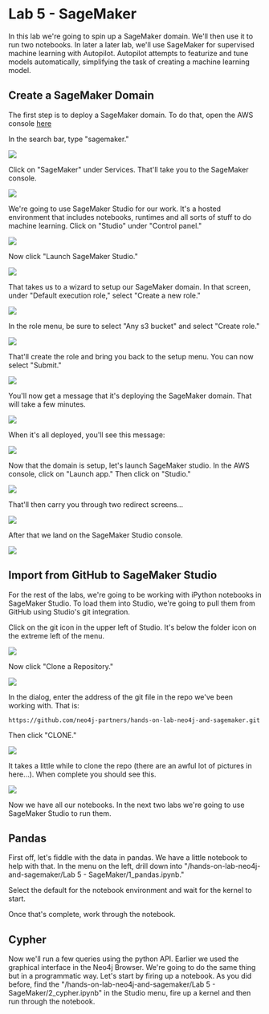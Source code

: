 # Lab 5 - SageMaker
In this lab we're going to spin up a SageMaker domain.  We'll then use it to run two notebooks.  In later a later lab, we'll use SageMaker for supervised machine learning with Autopilot.  Autopilot attempts to featurize and tune models automatically, simplifying the task of creating a machine learning model.

## Create a SageMaker Domain
The first step is to deploy a SageMaker domain.  To do that, open the AWS console [here](https://console.aws.amazon.com/)

In the search bar, type "sagemaker."

![](images/01-console.png)

Click on "SageMaker" under Services.  That'll take you to the SageMaker console.

![](images/02-search.png)

We're going to use SageMaker Studio for our work.  It's a hosted environment that includes notebooks, runtimes and all sorts of stuff to do machine learning.  Click on "Studio" under "Control panel."

![](images/04-survey.png)

Now click "Launch SageMaker Studio."

![](images/05-studio.png)

That takes us to a wizard to setup our SageMaker domain.  In that screen, under "Default execution role," select "Create a new role."

![](images/06-setup.png)

In the role menu, be sure to select "Any s3 bucket" and select "Create role."

![](images/07-role.png)

That'll create the role and bring you back to the setup menu.  You can now select "Submit."

![](images/08-setup.png)

You'll now get a message that it's deploying the SageMaker domain.  That will take a few minutes.

![](images/09-deploy.png)

When it's all deployed, you'll see this message:

![](images/10-complete.png)

Now that the domain is setup, let's launch SageMaker studio.  In the AWS console, click on "Launch app." Then click on "Studio."

![](images/11-launch.png)

That'll then carry you through two redirect screens...

![](images/12-redirect.png)

After that we land on the SageMaker Studio console.

![](images/13-studio.png)

## Import from GitHub to SageMaker Studio
For the rest of the labs, we're going to be working with iPython notebooks in SageMaker Studio.  To load them into Studio, we're going to pull them from GitHub using Studio's git integration.

Click on the git icon in the upper left of Studio.  It's below the folder icon on the extreme left of the menu.

![](images/14-studio.png)

Now click "Clone a Repository."

![](images/15-git.png)

In the dialog, enter the address of the git file in the repo we've been working with.  That is:

    https://github.com/neo4j-partners/hands-on-lab-neo4j-and-sagemaker.git

Then click "CLONE."

![](images/16-git.png)

It takes a little while to clone the repo (there are an awful lot of pictures in here...).  When complete you should see this.

![](images/17-cloned.png)

Now we have all our notebooks.  In the next two labs we're going to use SageMaker Studio to run them.

## Pandas
First off, let's fiddle with the data in pandas.  We have a little notebook to help with that.  In the menu on the left, drill down into "/hands-on-lab-neo4j-and-sagemaker/Lab 5 - SageMaker/1_pandas.ipynb."

Select the default for the notebook environment and wait for the kernel to start.

Once that's complete, work through the notebook.

## Cypher
Now we'll run a few queries using the python API.  Earlier we used the graphical interface in the Neo4j Browser.  We're going to do the same thing but in a programmatic way.  Let's start by firing up a notebook.  As you did before, find the "/hands-on-lab-neo4j-and-sagemaker/Lab 5 - SageMaker/2_cypher.ipynb" in the Studio menu, fire up a kernel and then run through the notebook.

